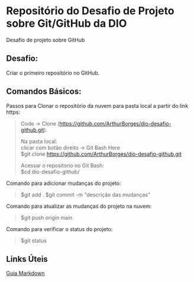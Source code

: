 # Repositório do Desafio de Projeto sobre Git/GitHub da DIO
Desafio de projeto sobre GitHub

## Desafio:
Criar o primeiro repositório no GitHub.

## Comandos Básicos:  
Passos para Clonar o repositório da nuvem para pasta local a partir do link https:  
>Code -> Clone (https://github.com/ArthurBorges/dio-desafio-github.git).  
>
>Na pasta local:  
>clicar com botão direito -> Git Bash Here  
>$git clone https://github.com/ArthurBorges/dio-desafio-github.git  
>
>Acessar o repositorio no Git Bash:  
>$cd dio-desafio-github/

Comando para adicionar mudanças do projeto:
>$git add .
>$git commit -m "descrição das mudanças"

Comando para atualizar as mudanças do projeto na nuvem:
>$git push origin main

Comando para verificar o status do projeto:
>$git status

## Links Úteis
[Guia Markdown](https://www.markdownguide.org/)
